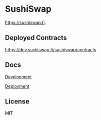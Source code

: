 # SushiSwap

https://sushiswap.fi.

## Deployed Contracts

https://dev.sushiswap.fi/sushiswap/contracts

## Docs

[Development](docs/DEVELOPMENT.md)

[Deployment](docs/DEPLOYMENT.md)

## License

MIT